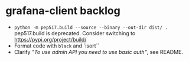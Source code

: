 # grafana-client backlog

- `python -m pep517.build --source --binary --out-dir dist/ .`
  pep517.build is deprecated. Consider switching to https://pypi.org/project/build/
- Format code with `black` and `isort``
- Clarify *"To use admin API you need to use basic auth"*, see README.
